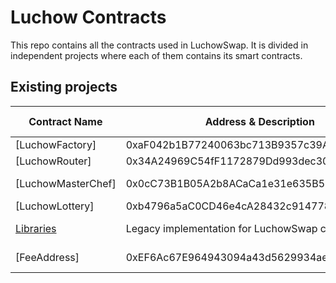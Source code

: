 # Luchow Contracts
This repo contains all the contracts used in LuchowSwap.
It is divided in independent projects where each of them contains its smart contracts.

## Existing projects

| Contract Name                                     | Address & Description                                                                           | Solidity version     |
| ------------------------------------------------- | ----------------------------------------------------------------------------------------------- | -------------------- |
| [LuchowFactory]                                   | 0xaF042b1B77240063bc713B9357c39ABedec1b691                                                      | 0.5.16               |
| [LuchowRouter]                                    | 0x34A24969C54fF1172879Dd993dec307a4a83A674                                                      | 0.6.6                |
| [LuchowMasterChef]                                | 0x0cC73B1B05A2b8ACaCa1e31e635B50634a9881FF                                                      | 0.6.12 / 0.8.0       |
| [LuchowLottery]                                   | 0xb4796a5aC0CD46e4cA28432c9147780A138f6726                                                      | 0.8.0                |
| [Libraries](./luchow-swap-lib/)                   | Legacy implementation for LuchowSwap contracts                                                  | 0.4.0 ~ 0.8.0        |
| [FeeAddress]                                      | 0xEF6Ac67E964943094a43d5629934ae01Dbd7cFab                                                      | 0.4.0 ~ 0.8.0        |
